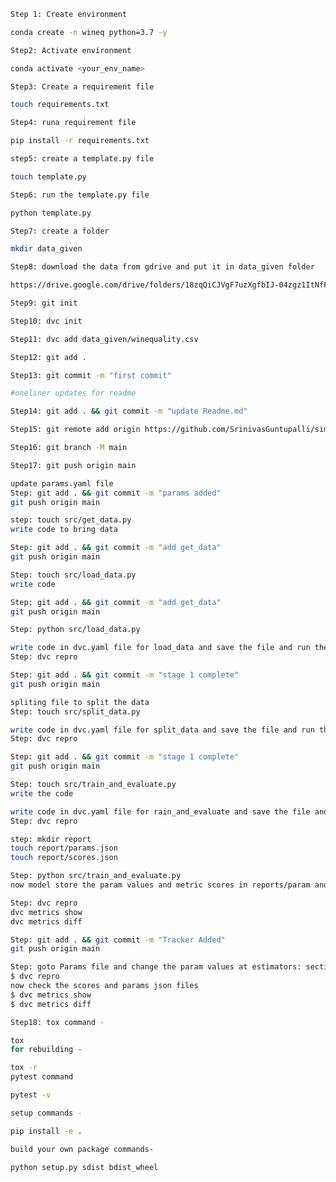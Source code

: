 ```bash
Step 1: Create environment

conda create -n wineq python=3.7 -y
```
```bash
Step2: Activate environment

conda activate <your_env_name>
```
```bash
Step3: Create a requirement file

touch requirements.txt
```
```bash
Step4: runa requirement file

pip install -r requirements.txt
```
```bash
step5: create a template.py file

touch template.py
```
```bash
Step6: run the template.py file

python template.py
```
```bash
Step7: create a folder

mkdir data_given
```
```bash
Step8: download the data from gdrive and put it in data_given folder

https://drive.google.com/drive/folders/18zqQiCJVgF7uzXgfbIJ-04zgz1ItNfF5?usp=sharing

```
```bash
Step9: git init
```
```bash
Step10: dvc init 
```
```bash
Step11: dvc add data_given/winequality.csv
```
```bash
Step12: git add .
```
```bash
Step13: git commit -m "first commit"
```
```bash
#oneliner updates for readme

Step14: git add . && git commit -m "update Readme.md"
```
```bash
Step15: git remote add origin https://github.com/SrinivasGuntupalli/simple_dvc_demo.git
```
```bash
Step16: git branch -M main
```
```bash
Step17: git push origin main
```
```bash
update params.yaml file
Step: git add . && git commit -m "params added"
git push origin main
```
```bash
step: touch src/get_data.py
write code to bring data
```

```bash
Step: git add . && git commit -m "add get_data"
git push origin main
```
```bash
Step: touch src/load_data.py
write code 
```
```bash
Step: git add . && git commit -m "add get_data"
git push origin main
```
```bash
Step: python src/load_data.py
```
```bash
write code in dvc.yaml file for load_data and save the file and run the dvc file
Step: dvc repro
```
```bash
Step: git add . && git commit -m "stage 1 complete"
git push origin main
```
```bash
spliting file to split the data
Step: touch src/split_data.py
```
```bash
write code in dvc.yaml file for split_data and save the file and run the dvc file
Step: dvc repro
```
```bash
Step: git add . && git commit -m "stage 1 complete"
git push origin main
```
```bash
Step: touch src/train_and_evaluate.py
write the code
```
```bash
write code in dvc.yaml file for rain_and_evaluate and save the file and run the dvc file
Step: dvc repro
```
```bash
step: mkdir report
touch report/params.json
touch report/scores.json
```
```bash
Step: python src/train_and_evaluate.py
now model store the param values and metric scores in reports/param and scores file.
```
```bash
Step: dvc repro
dvc metrics show
dvc metrics diff
```
```bash
Step: git add . && git commit -m "Tracker Added"
git push origin main
```

```bash
Step: goto Params file and change the param values at estimators: section and save it and run the model
$ dvc repro
now check the scores and params json files
$ dvc metrics show
$ dvc metrics diff
```










```bash
Step18: tox command -
```
```bash
tox
for rebuilding -
```
```bash
tox -r 
pytest command
```
```bash
pytest -v
```
```bash
setup commands -
```
```bash
pip install -e . 
```
```bash
build your own package commands-

python setup.py sdist bdist_wheel

```